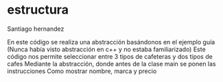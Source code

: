 # estructura
Santiago hernandez

En este código se realiza una abstracción basándonos en el ejemplo guía
(Nunca había visto abstracción en c++ y no estaba familiarizado)
Este código nos permite seleccionar entre 3 tipos de cafeteras y dos tipos de cafes
Mediante la abstracción, donde antes de la clase main se ponen las instrucciones
Como mostrar nombre, marca y precio
